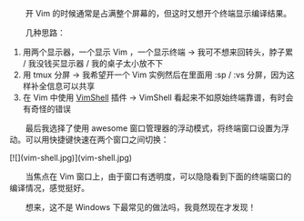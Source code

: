 　　开 Vim 的时候通常是占满整个屏幕的，但这时又想开个终端显示编译结果。

　　几种思路：

1. 用两个显示器，一个显示 Vim ，一个显示终端 -> 我可不想来回转头，脖子累 / 我没钱买显示器 / 我的桌子太小放不下
2. 用 tmux 分屏 -> 我希望开一个 Vim 实例然后在里面用 :sp / :vs 分屏，因为这样补全信息可以共享
3. 在 Vim 中使用 [VimShell](https://github.com/Shougo/vimshell.vim) 插件 -> VimShell 看起来不如原始终端靠谱，有时会有奇怪的错误

　　最后我选择了使用 awesome 窗口管理器的浮动模式，将终端窗口设置为浮动。可以用快捷键快速在两个窗口之间切换：

<p class="center">[![](vim-shell.jpg)](vim-shell.jpg)</p>

　　当焦点在 Vim 窗口上，由于窗口有透明度，可以隐隐看到下面的终端窗口的编译情况，感觉挺好。

　　想来，这不是 Windows 下最常见的做法吗，我竟然现在才发现！
